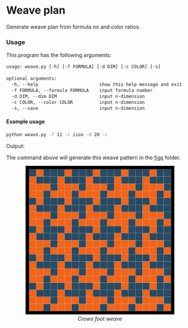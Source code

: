 # Weave plan
Generate weave plan from formula no and color ratios.

### Usage

This program has the following arguments:

```
usage: weave.py [-h] [-f FORMULA] [-d DIM] [-c COLOR] [-s]

optional arguments:
  -h, --help                       show this help message and exit
  -f FORMULA, --formula FORMULA    input formula number
  -d DIM, --dim DIM                input n-dimension
  -c COLOR, --color COLOR          input n-dimension
  -s, --save                       input n-dimension
```

#### Example usage

```bash
python weave.py -f 11 -c iioo -d 20 -s
```
Output:

The command above will generate this weave pattern in the [figs](./figs/) folder.
<p align="center">
  <img src=".\figs\11_iioo(20x20).jpg" width="400px"><br>
  <i> Crows foot weave </i>
</p>

